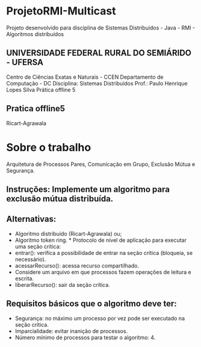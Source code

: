 # ProjetoRMI-Multicast

Projeto desenvolvido para disciplina de Sistemas Distribuídos - Java - RMI - Algoritmos distribuídos
## UNIVERSIDADE FEDERAL RURAL DO SEMIÁRIDO - UFERSA
Centro de Ciências Exatas e Naturais - CCEN
Departamento de Computação - DC
Disciplina: Sistemas Distribuídos
Prof.: Paulo Henrique Lopes Silva
Prática offline 5

## Pratica offline5
Ricart-Agrawala
# Sobre o trabalho
Arquitetura de Processos Pares, Comunicação em Grupo, Exclusão Mútua e
Segurança.

## Instruções: Implemente um algoritmo para exclusão mútua distribuída.
## Alternativas:
* Algoritmo distribuído (Ricart-Agrawala) ou; 
* Algoritmo token ring. *
Protocolo de nível de aplicação para executar uma seção crítica:
* entrar(): verifica a possibilidade de entrar na seção crítica (bloqueia, se necessário). 
* acessarRecurso(): acessa recurso compartilhado. 
* Considere um arquivo em que processos fazem operações de leitura e escrita.
* liberarRecurso(): sair da seção crítica. 
## Requisitos básicos que o algoritmo deve ter:
* Segurança: no máximo um processo por vez pode ser executado na seção crítica. 
* Imparcialidade: evitar inanição de processos. 
* Número mínimo de processos para testar o algoritmo: 4.
